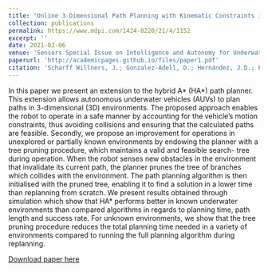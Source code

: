 ```yaml
---
title: "Online 3-Dimensional Path Planning with Kinematic Constraints in Unknown Environments Using Hybrid A* with Tree Pruning"
collection: publications
permalink: https://www.mdpi.com/1424-8220/21/4/1152
excerpt: ''
date: 2021-02-06
venue: 'Sensors Special Issue on Intelligence and Autonomy for Underwater Robotic Vehicles'
paperurl: 'http://academicpages.github.io/files/paper1.pdf'
citation: 'Scharff Willners, J.; Gonzalez-Adell, D.; Hernández, J.D.; Pairet, È.; Petillot, Y. Online 3-Dimensional Path Planning with Kinematic Constraints in Unknown Environments Using Hybrid A* with Tree Pruning. <i>Sensors</i> 2021, 21, 1152. https://doi.org/10.3390/s21041152'
---
```

In this paper we present an extension to the hybrid A* (HA*) path planner. This extension allows autonomous underwater vehicles (AUVs) to plan paths in 3-dimensional (3D) environments. The proposed approach enables the robot to operate in a safe manner by accounting for the vehicle’s motion constraints, thus avoiding collisions and ensuring that the calculated paths are feasible. Secondly, we propose an improvement for operations in unexplored or partially known environments by endowing the planner with a tree pruning procedure, which maintains a valid and feasible search- tree during operation. When the robot senses new obstacles in the environment that invalidate its current path, the planner prunes the tree of branches which collides with the environment. The path planning algorithm is then initialised with the pruned tree, enabling it to find a solution in a lower time than replanning from scratch. We present results obtained through simulation which show that HA* performs better in known underwater environments than compared algorithms in regards to planning time, path length and success rate. For unknown environments, we show that the tree pruning procedure reduces the total planning time needed in a variety of environments compared to running the full planning algorithm during replanning.

[Download paper here](http://jonatansw.github.io/files/papers/sensors-21-01152.pdf)


